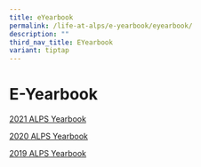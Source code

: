 ```yaml
---
title: eYearbook
permalink: /life-at-alps/e-yearbook/eyearbook/
description: ""
third_nav_title: EYearbook
variant: tiptap
---
```

# **E-Yearbook**



[2021 ALPS Yearbook](https://online.fliphtml5.com/xsroz/qyez/)

  

[2020 ALPS Yearbook](https://online.fliphtml5.com/neuud/wrvc/)  
  
  

[2019 ALPS Yearbook](https://issuu.com/syedisk/docs/2019_alps_yearbook)